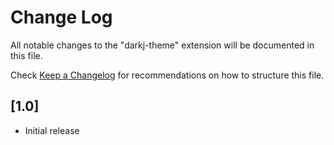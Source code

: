 # Change Log

All notable changes to the "darkj-theme" extension will be documented in this file.

Check [Keep a Changelog](http://keepachangelog.com/) for recommendations on how to structure this file.

## [1.0]

- Initial release
